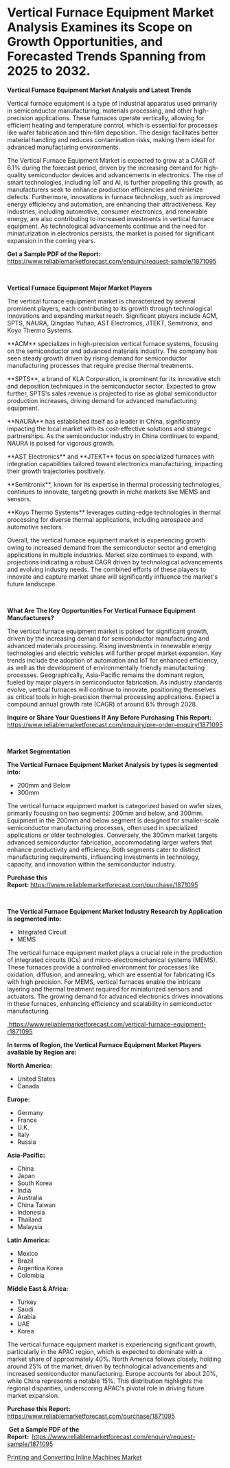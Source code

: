 <p><h1>Vertical Furnace Equipment Market Analysis Examines its Scope on Growth Opportunities, and Forecasted Trends Spanning from 2025 to 2032.</h1></p><p><strong>Vertical Furnace Equipment Market Analysis and Latest Trends</strong></p>
<p><p>Vertical furnace equipment is a type of industrial apparatus used primarily in semiconductor manufacturing, materials processing, and other high-precision applications. These furnaces operate vertically, allowing for efficient heating and temperature control, which is essential for processes like wafer fabrication and thin-film deposition. The design facilitates better material handling and reduces contamination risks, making them ideal for advanced manufacturing environments.</p><p>The Vertical Furnace Equipment Market is expected to grow at a CAGR of 6.1% during the forecast period, driven by the increasing demand for high-quality semiconductor devices and advancements in electronics. The rise of smart technologies, including IoT and AI, is further propelling this growth, as manufacturers seek to enhance production efficiencies and minimize defects. Furthermore, innovations in furnace technology, such as improved energy efficiency and automation, are enhancing their attractiveness. Key industries, including automotive, consumer electronics, and renewable energy, are also contributing to increased investments in vertical furnace equipment. As technological advancements continue and the need for miniaturization in electronics persists, the market is poised for significant expansion in the coming years.</p></p>
<p><strong>Get a Sample PDF of the Report:&nbsp;</strong> <a href="https://www.reliablemarketforecast.com/enquiry/request-sample/1871095?utm_campaign=2524&utm_medium=2&utm_source=Github&utm_content=ia&utm_term=28022025&utm_id=vertical-furnace-equipment">https://www.reliablemarketforecast.com/enquiry/request-sample/1871095</a></p>
<p>&nbsp;</p>
<p><strong>Vertical Furnace Equipment Major Market Players</strong></p>
<p><p>The vertical furnace equipment market is characterized by several prominent players, each contributing to its growth through technological innovations and expanding market reach. Significant players include ACM, SPTS, NAURA, Qingdao Yuhao, AST Electronics, JTEKT, Semitronix, and Koyo Thermo Systems.</p><p>**ACM** specializes in high-precision vertical furnace systems, focusing on the semiconductor and advanced materials industry. The company has seen steady growth driven by rising demand for semiconductor manufacturing processes that require precise thermal treatments. </p><p>**SPTS**, a brand of KLA Corporation, is prominent for its innovative etch and deposition techniques in the semiconductor sector. Expected to grow further, SPTS's sales revenue is projected to rise as global semiconductor production increases, driving demand for advanced manufacturing equipment.</p><p>**NAURA** has established itself as a leader in China, significantly impacting the local market with its cost-effective solutions and strategic partnerships. As the semiconductor industry in China continues to expand, NAURA is poised for vigorous growth.</p><p>**AST Electronics** and **JTEKT** focus on specialized furnaces with integration capabilities tailored toward electronics manufacturing, impacting their growth trajectories positively.</p><p>**Semitronix**, known for its expertise in thermal processing technologies, continues to innovate, targeting growth in niche markets like MEMS and sensors.</p><p>**Koyo Thermo Systems** leverages cutting-edge technologies in thermal processing for diverse thermal applications, including aerospace and automotive sectors.</p><p>Overall, the vertical furnace equipment market is experiencing growth owing to increased demand from the semiconductor sector and emerging applications in multiple industries. Market size continues to expand, with projections indicating a robust CAGR driven by technological advancements and evolving industry needs. The combined efforts of these players to innovate and capture market share will significantly influence the market's future landscape.</p></p>
<p>&nbsp;</p>
<p><strong>What Are The Key Opportunities For Vertical Furnace Equipment Manufacturers?</strong></p>
<p><p>The vertical furnace equipment market is poised for significant growth, driven by the increasing demand for semiconductor manufacturing and advanced materials processing. Rising investments in renewable energy technologies and electric vehicles will further propel market expansion. Key trends include the adoption of automation and IoT for enhanced efficiency, as well as the development of environmentally friendly manufacturing processes. Geographically, Asia-Pacific remains the dominant region, fueled by major players in semiconductor fabrication. As industry standards evolve, vertical furnaces will continue to innovate, positioning themselves as critical tools in high-precision thermal processing applications. Expect a compound annual growth rate (CAGR) of around 6% through 2028.</p></p>
<p><strong>Inquire or Share Your Questions If Any Before Purchasing This Report:</strong> <a href="https://www.reliablemarketforecast.com/enquiry/pre-order-enquiry/1871095?utm_campaign=2524&utm_medium=2&utm_source=Github&utm_content=ia&utm_term=28022025&utm_id=vertical-furnace-equipment">https://www.reliablemarketforecast.com/enquiry/pre-order-enquiry/1871095</a></p>
<p>&nbsp;</p>
<p><strong>Market Segmentation</strong></p>
<p><strong>The Vertical Furnace Equipment Market Analysis by types is segmented into:</strong></p>
<p><ul><li>200mm and Below</li><li>300mm</li></ul></p>
<p><p>The vertical furnace equipment market is categorized based on wafer sizes, primarily focusing on two segments: 200mm and below, and 300mm. Equipment in the 200mm and below segment is designed for smaller-scale semiconductor manufacturing processes, often used in specialized applications or older technologies. Conversely, the 300mm market targets advanced semiconductor fabrication, accommodating larger wafers that enhance productivity and efficiency. Both segments cater to distinct manufacturing requirements, influencing investments in technology, capacity, and innovation within the semiconductor industry.</p></p>
<p><strong>Purchase this Report:&nbsp;</strong><a href="https://www.reliablemarketforecast.com/purchase/1871095?utm_campaign=2524&utm_medium=2&utm_source=Github&utm_content=ia&utm_term=28022025&utm_id=vertical-furnace-equipment">https://www.reliablemarketforecast.com/purchase/1871095</a></p>
<p>&nbsp;</p>
<p><strong>The Vertical Furnace Equipment Market Industry Research by Application is segmented into:</strong></p>
<p><ul><li>Integrated Circuit</li><li>MEMS</li></ul></p>
<p><p>The vertical furnace equipment market plays a crucial role in the production of integrated circuits (ICs) and micro-electromechanical systems (MEMS). These furnaces provide a controlled environment for processes like oxidation, diffusion, and annealing, which are essential for fabricating ICs with high precision. For MEMS, vertical furnaces enable the intricate layering and thermal treatment required for miniaturized sensors and actuators. The growing demand for advanced electronics drives innovations in these furnaces, enhancing efficiency and scalability in semiconductor manufacturing.</p></p>
<p><a href="https://www.reliablemarketforecast.com/vertical-furnace-equipment-r1871095?utm_campaign=2524&utm_medium=2&utm_source=Github&utm_content=ia&utm_term=28022025&utm_id=vertical-furnace-equipment">&nbsp;https://www.reliablemarketforecast.com/vertical-furnace-equipment-r1871095</a></p>
<p><strong>In terms of Region, the Vertical Furnace Equipment Market Players available by Region are:</strong></p>
<p>
    <p> <strong> North America: </strong>
        <ul>
            <li>United States</li>
            <li>Canada</li>
        </ul>
        </p> 
    <p> <strong> Europe: </strong>
        <ul>
            <li>Germany</li>
            <li>France</li>
            <li>U.K.</li>
            <li>Italy</li>
            <li>Russia</li>
        </ul>
        </p> 
    <p> <strong> Asia-Pacific: </strong>
        <ul>
            <li>China</li>
            <li>Japan</li>
            <li>South Korea</li>
            <li>India</li>
            <li>Australia</li>
            <li>China Taiwan</li>
            <li>Indonesia</li>
            <li>Thailand</li>
            <li>Malaysia</li>
        </ul>
        </p> 
    <p> <strong> Latin America: </strong>
        <ul>
            <li>Mexico</li>
            <li>Brazil</li>
            <li>Argentina Korea</li>
            <li>Colombia</li>
        </ul>
        </p> 
    <p> <strong> Middle East & Africa: </strong>
        <ul>
            <li>Turkey</li>
            <li>Saudi</li>
            <li>Arabia</li>
            <li>UAE</li>
            <li>Korea</li>
        </ul>
    </p>
    </p>
<p><p>The vertical furnace equipment market is experiencing significant growth, particularly in the APAC region, which is expected to dominate with a market share of approximately 40%. North America follows closely, holding around 25% of the market, driven by technological advancements and increased semiconductor manufacturing. Europe accounts for about 20%, while China represents a notable 15%. This distribution highlights the regional disparities, underscoring APAC's pivotal role in driving future market expansion.</p></p>
<p><strong>Purchase this Report: </strong><a href="https://www.reliablemarketforecast.com/purchase/1871095?utm_campaign=2524&utm_medium=2&utm_source=Github&utm_content=ia&utm_term=28022025&utm_id=vertical-furnace-equipment">https://www.reliablemarketforecast.com/purchase/1871095</a></p>
<p>&nbsp;<strong>Get a Sample PDF of the Report:&nbsp;&nbsp;</strong><a href="https://www.reliablemarketforecast.com/enquiry/request-sample/1871095?utm_campaign=2524&utm_medium=2&utm_source=Github&utm_content=ia&utm_term=28022025&utm_id=vertical-furnace-equipment">https://www.reliablemarketforecast.com/enquiry/request-sample/1871095</a></p>
<p><strong></strong></p>
<p><p><a href="https://github.com/altafvaraswj/Market-Research-Report-List-1/blob/main/printing-and-converting-inline-machines-market.md?utm_campaign=2524&utm_medium=2&utm_source=Github&utm_content=ia&utm_term=28022025&utm_id=vertical-furnace-equipment">Printing and Converting Inline Machines Market</a></p></p>